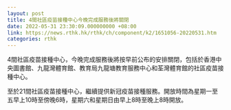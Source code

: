 ```yaml
---
layout: post
title: 4間社區疫苗接種中心今晚完成服務後將關閉
date: 2022-05-31 23:30:09.000000000 +08:00
link: https://news.rthk.hk/rthk/ch/component/k2/1651056-20220531.htm
categories: rthk
---
```


4間社區疫苗接種中心，今晚完成服務後將按早前公布的安排關閉，包括於香港中央圖書館、九龍灣體育館、教育局九龍塘教育服務中心和荃灣體育館的社區疫苗接種中心。

至於21間社區疫苗接種中心，繼續提供新冠疫苗接種服務。開放時間為星期一至五早上10時至傍晚6時，星期六和星期日由早上8時至晚上8時開放。
